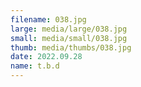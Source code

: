 ```yaml
---
filename: 038.jpg
large: media/large/038.jpg
small: media/small/038.jpg
thumb: media/thumbs/038.jpg
date: 2022.09.28
name: t.b.d
---
```

